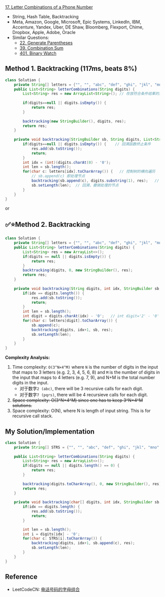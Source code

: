 [17. Letter Combinations of a Phone Number](https://leetcode.com/problems/letter-combinations-of-a-phone-number/)

* String, Hash Table, Backtracking
* Meta, Amazon, Google, Microsoft, Epic Systems, LinkedIn, IBM, Accenture, Yandex, Uber, DE Shaw, Bloomberg, Flexport, Chime, Dropbox, Apple, Adobe, Oracle
* Similar Questions:
    * [22. Generate Parentheses](https://leetcode.com/problems/generate-parentheses/)
    * [39. Combination Sum](https://leetcode.com/problems/combination-sum/)
    * [401. Binary Watch](https://leetcode.com/problems/binary-watch/)


## Method 1. Backtracking (117ms, beats 8%)
```java
class Solution {
    private String[] letters = {"", "", "abc", "def", "ghi", "jkl", "mno", "pqrs", "tuv", "wxyz"};
    public List<String> letterCombinations(String digits) {
        List<String> res = new ArrayList<String>(); // 存放符合条件结果的集合
        
        if(digits==null || digits.isEmpty()) {
            return res;
        }
        
        backtracking(new StringBuilder(), digits, res);
        return res;
    }
    
    private void backtracking(StringBuilder sb, String digits, List<String> res) {
        if(digits==null || digits.isEmpty()) {    // 回溯函数终止条件
            res.add(sb.toString());
            return;
        }
        int idx = (int)(digits.charAt(0) - '0');
        int len = sb.length();
        for(char c: letters[idx].toCharArray()) {   // 控制树的横向遍历
            // sb.append(c) 即处理节点 
            backtracking(sb.append(c), digits.substring(1), res);   // 递归：控制树的纵向遍历，注意下一层搜索要从i+1开始
            sb.setLength(len);  // 回溯，撤销处理的节点
        }
    }
}
```

or 

## ✅⭐Method 2. Backtracking
```java
class Solution {
    private String[] letters = {"", "", "abc", "def", "ghi", "jkl", "mno", "pqrs", "tuv", "wxyz"};
    public List<String> letterCombinations(String digits) {
        List<String> res = new ArrayList<>();
        if(digits == null || digits.isEmpty()) {
            return res;
        }
        backtracking(digits, 0, new StringBuilder(), res);
        return res;
    }
    
    private void backtracking(String digits, int idx, StringBuilder sb, List<String> res) {
        if(idx == digits.length()) {
            res.add(sb.toString());
            return;
        }
        int len = sb.length();
        int digit = digits.charAt(idx) - '0';   // int digit='2' - '0' //this will deduct 50-48 (ascii of 2 - ascii 0)
        for(char c: letters[digit].toCharArray()) {
            sb.append(c);
            backtracking(digits, idx+1, sb, res);
            sb.setLength(len);
        }
    }
}
```
**Complexity Analysis:**
1. Time complexity: `O(3^N×4^M)` where `N` is the number of digits in the input that maps to 3 letters (e.g. 2, 3, 4, 5, 6, 8) and `M` is the number of digits in the input that maps to 4 letters (e.g. 7, 9), and N+M is the total number digits in the input.
    * 对于数字`2 (abc)`, there will be 3 recursive calls for each digit.
    * 对于数字`7 (pqrs)`, there will be 4 recursieve calls for each digit.
2. ~~Space complexity: O(3^N×4^M) since one has to keep 3^N×4^M solutions.~~
3. Space complexity: O(N), where N is length of input string. This is for recursive call stack.


## My Solution/Implementation
```java
class Solution {
    private String[] STRS = {"", "", "abc", "def", "ghi", "jkl", "mno", "pqrs", "tuv", "wxyz"};
    
    public List<String> letterCombinations(String digits) {
        List<String> res = new ArrayList<>();
        if(digits == null || digits.length() == 0) {
            return res;
        }
        
        backtracking(digits.toCharArray(), 0, new StringBuilder(), res);
        return res;
    }
    
    private void backtracking(char[] digits, int idx, StringBuilder sb, List<String> res) {
        if(idx == digits.length) {
            res.add(sb.toString());
            return;
        }

        int len = sb.length();
        int i = digits[idx] - '0';
        for(char c: STRS[i].toCharArray()) {
            backtracking(digits, idx+1, sb.append(c), res);
            sb.setLength(len);
        }
    }
}
```


## Reference
* LeetCodeCN: [电话号码的字母组合](https://leetcode.cn/problems/letter-combinations-of-a-phone-number/solutions/388738/dian-hua-hao-ma-de-zi-mu-zu-he-by-leetcode-solutio/)